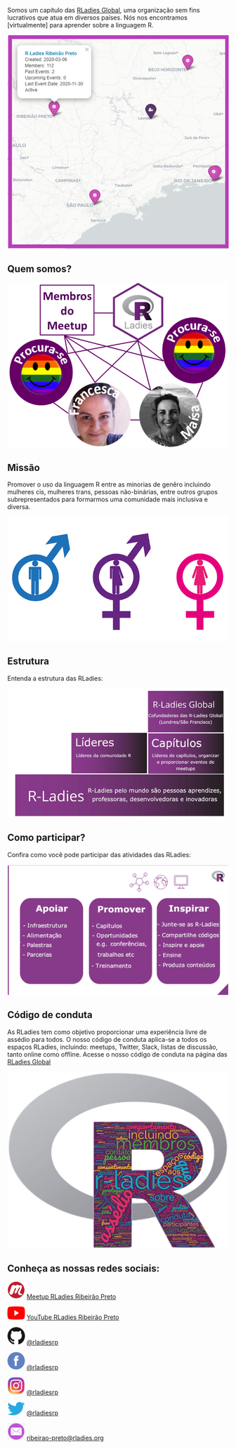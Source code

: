 Somos um capítulo das [RLadies Global](https://rladies.org/), uma organização sem fins lucrativos que atua em diversos países. Nós nos encontramos [virtualmente] para aprender sobre a linguagem R.

<img src="rladies_dashboard4.png">

## Quem somos?

<img src="rladiesrp_quem_somos.png"> 

## Missão

Promover o uso da linguagem R entre as minorias de genêro incluindo mulheres cis, mulheres trans, pessoas não-binárias, entre outros grupos subrepresentados para formarmos uma comunidade mais inclusiva e diversa. 

<img src="rladies_gender.jpg">

## Estrutura

Entenda a estrutura das RLadies: 

<img src="rladies_structure_portuguese.png">

## Como participar?

Confira como você pode participar das atividades das RLadies:

<img src="rladies_help_portuguese.png">

## Código de conduta

As RLadies tem como objetivo proporcionar uma experiência livre de assédio para todos. O nosso código de conduta aplica-se a todos os espaços RLadies, incluindo: meetups, Twitter, Slack, listas de discussão, tanto online como offline. Acesse o nosso código de conduta na página das [RLadies Global](https://guide.rladies.org/about/coc/#portuguese)

<img src="rladies_conduta_portugues.png">

## Conheça as nossas redes sociais:

<img src="logo_meetup.png" width="40" height="40" /> [Meetup RLadies Ribeirão Preto](https://www.meetup.com/rladies-ribeirao-preto/) 

<img src="logo_youtube.png" width="40" height="30" /> [YouTube RLadies Ribeirão Preto](https://www.youtube.com/channel/UCmxRvwPXXLdcv_lWkIqB1yA/about)

<img src="logo_github.png" width="40" height="40" /> [@rladiesrp](https://github.com/rladiesrp)

<img src="logo_facebook.png" width="40" height="40" /> [@rladiesrp](https://www.facebook.com/rladiesrp)

<img src="logo_instagram.png" width="40" height="40" /> [@rladiesrp](https://www.instagram.com/rladiesrp/)

<img src="logo_twitter.png" width="40" height="30" /> [@rladiesrp](https://twitter.com/rladiesrp)

<img src="logo_email.png" width="40" height="40" /> [ribeirao-preto@rladies.org](mailto:ribeirao-preto@rladies.org)

